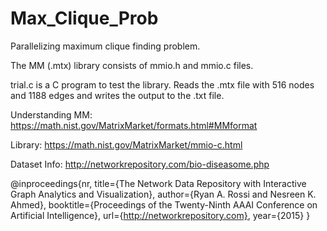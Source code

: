 # Max_Clique_Prob
Parallelizing maximum clique finding problem. 

The MM (.mtx) library consists of mmio.h and mmio.c files.

trial.c is a C program to test the library. Reads the .mtx file with 516 nodes and 1188 edges and writes the output to the .txt file.

Understanding MM: https://math.nist.gov/MatrixMarket/formats.html#MMformat

Library: https://math.nist.gov/MatrixMarket/mmio-c.html

Dataset Info: http://networkrepository.com/bio-diseasome.php

@inproceedings{nr,
     title={The Network Data Repository with Interactive Graph Analytics and Visualization},
     author={Ryan A. Rossi and Nesreen K. Ahmed},
     booktitle={Proceedings of the Twenty-Ninth AAAI Conference on Artificial Intelligence},
     url={http://networkrepository.com},
     year={2015}
}
